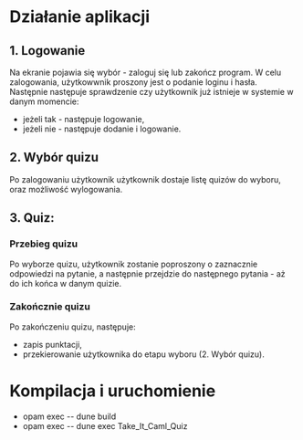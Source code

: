 # Działanie aplikacji

## 1. Logowanie
Na ekranie pojawia się wybór - zaloguj się lub zakończ program.
W celu zalogowania, użytkowwnik proszony jest o podanie loginu i hasła.
Następnie następuje sprawdzenie czy użytkownik już istnieje w systemie w danym momencie:
- jeżeli tak - następuje logowanie,
- jeżeli nie - następuje dodanie i logowanie.

## 2. Wybór quizu
Po zalogowaniu użytkownik użytkownik dostaje listę quizów do wyboru, oraz możliwość wylogowania.

## 3. Quiz:
### Przebieg quizu
Po wyborze quizu, użytkownik zostanie poproszony o zaznacznie odpowiedzi na pytanie, a następnie przejdzie do następnego pytania - aż do ich końca w danym quizie.
### Zakończnie quizu
Po zakończeniu quizu, następuje:
- zapis punktacji,
- przekierowanie użytkownika do etapu wyboru (2. Wybór quizu).

# Kompilacja i uruchomienie
- opam exec -- dune build
- opam exec -- dune exec Take_It_Caml_Quiz
